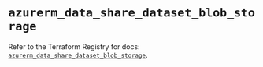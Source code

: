 # `azurerm_data_share_dataset_blob_storage`

Refer to the Terraform Registry for docs: [`azurerm_data_share_dataset_blob_storage`](https://registry.terraform.io/providers/hashicorp/azurerm/3.115.0/docs/resources/data_share_dataset_blob_storage).
